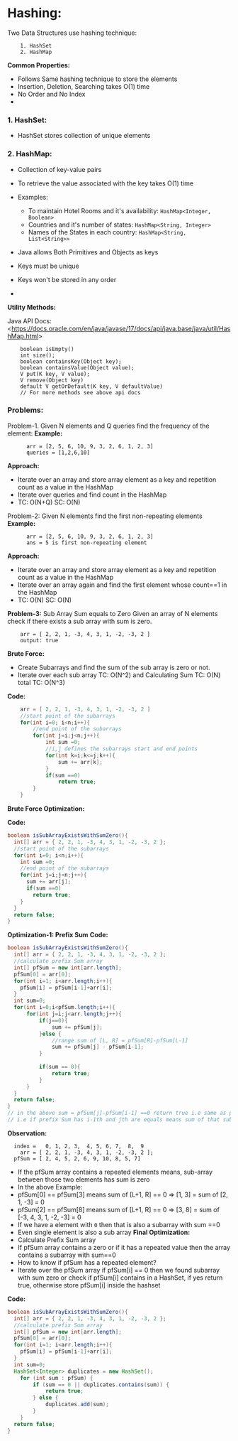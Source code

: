 # Hashing:


Two Data Structures use hashing technique:
        
        1. HashSet
        2. HashMap
__Common Properties:__
- Follows Same hashing technique to store the elements
- Insertion, Deletion, Searching takes O(1) time
- No Order and No Index
- 

### 1. HashSet:
- HashSet stores collection of unique elements


### 2. HashMap:
- Collection of key-value pairs
- To retrieve the value associated with the key takes O(1) time
- Examples:
  - To maintain Hotel Rooms and it's availability: `HashMap<Integer, Boolean>`
  - Countries and it's number of states: `HashMap<String, Integer>`
  - Names of the States in each country: `HashMap<String, List<String>>`

- Java allows Both Primitives and Objects as keys
- Keys must be unique
- Keys won't be stored in any order
- 

__Utility Methods:__

Java API Docs:<<https://docs.oracle.com/en/java/javase/17/docs/api/java.base/java/util/HashMap.html>>

````text
    boolean isEmpty()
    int size();
    boolean containsKey(Object key);
    boolean containsValue(Object value);
    V put(K key, V value);
    V remove(Object key)
    default V getOrDefault(K key, V defaultValue)
    // For more methods see above api docs
````


### Problems:

Problem-1. Given N elements and Q queries find the frequency of the element:
__Example:__
````text
      arr = [2, 5, 6, 10, 9, 3, 2, 6, 1, 2, 3]
      queries = [1,2,6,10]
````
__Approach:__
- Iterate over an array and store array element as a key and repetition count as a value in the HashMap
- Iterate over queries and find count in the HashMap
- TC: O(N+Q) SC: O(N)



Problem-2: Given N elements find the first non-repeating elements
__Example:__
````text
      arr = [2, 5, 6, 10, 9, 3, 2, 6, 1, 2, 3]
      ans = 5 is first non-repeating element
````
__Approach:__
- Iterate over an array and store array element as a key and repetition count as a value in the HashMap
- Iterate over an array again and find the first element whose count==1 in the HashMap
- TC: O(N) SC: O(N)



__Problem-3:__ Sub Array Sum equals to Zero
Given an array of N elements check if there exists a sub array with sum is zero.
````text
    arr = [ 2, 2, 1, -3, 4, 3, 1, -2, -3, 2 ]
    output: true
````
__Brute Force:__
- Create Subarrays and find the sum of the sub array is zero or not.
- Iterate over each sub array TC: O(N^2) and Calculating Sum TC: O(N) total TC: O(N^3)

__Code:__
````java
    arr = [ 2, 2, 1, -3, 4, 3, 1, -2, -3, 2 ]
    //start point of the subarrays    
    for(int i=0; i<n;i++){
        //end point of the subarrays
        for(int j=i;j<n;j++){
            int sum =0;
            //i,j defines the subarrays start and end points
            for(int k=i;k<=j;k++){
                sum += arr[k];    
            }
            if(sum ==0)
                return true;
        }    
    }
````
__Brute Force Optimization:__

__Code:__
````java
boolean isSubArrayExistsWithSumZero(){
  int[] arr = { 2, 2, 1, -3, 4, 3, 1, -2, -3, 2 };
  //start point of the subarrays    
  for(int i=0; i<n;i++){
    int sum =0;
    //end point of the subarrays
    for(int j=i;j<n;j++){
      sum += arr[j];
      if(sum ==0)
        return true;
    }
  }
  return false;
}
````

__Optimization-1: Prefix Sum__
__Code:__
````java
boolean isSubArrayExistsWithSumZero(){
  int[] arr = { 2, 2, 1, -3, 4, 3, 1, -2, -3, 2 };
  //calculate prefix Sum array
  int[] pfSum = new int[arr.length];
  pfSum[0] = arr[0];
  for(int i=1; i<arr.length;i++){
    pfSum[i] = pfSum[i-1]+arr[i];
  }
  int sum=0;
  for(int i=0;i<pfSum.length;i++){
      for(int j=i;j<arr.length;j++){
          if(j==0){
              sum += pfSum[j];
          }else {
              //range sum of [L, R] = pfSum[R]-pfSum[L-1] 
              sum += pfSum[j] - pfSum[i-1];
          }
          
          if(sum == 0){
              return true;
          }
      }
  }
  return false;
}
// in the above sum = pfSum[j]-pfSum[i-1] ==0 return true i.e same as pfSum[j] == pfSum[i-1]
// i.e if prefix Sum has i-1th and jth are equals means sum of that subarray [i,j] is zero  
````

__Observation:__

````text
  index =   0, 1, 2, 3,  4, 5, 6, 7,  8,  9
    arr = [ 2, 2, 1, -3, 4, 3, 1, -2, -3, 2 ];
  pfSum = [ 2, 4, 5, 2, 6, 9, 10, 8, 5, 7]
````
- If the pfSum array contains a repeated elements means, sub-array between those two elements has sum is zero
- In the above Example: 
- pfSum[0] == pfSum[3] means sum of [L+1, R] == 0 => [1, 3] = sum of [2, 1, -3] = 0
- pfSum[2] == pfSum[8] means sum of [L+1, R] == 0 => [3, 8] = sum of [-3, 4, 3, 1, -2, -3] = 0
- If we have a element with `0` then that is also a subarray with sum ==0
- Even single element is also a sub array
__Final Optimization:__
- Calculate Prefix Sum array
- If pfSum array contains a zero or if it has a repeated value then the array contains a subarray with sum==0
- How to know if pfSum has a repeated element?
- Iterate over the pfSum array if pfSum[i] == 0 then we found subarray with sum zero or check if pfSum[i] contains in a HashSet, if yes return true, otherwise store pfSum[i] inside the hashset

__Code:__
```java
boolean isSubArrayExistsWithSumZero(){
  int[] arr = { 2, 2, 1, -3, 4, 3, 1, -2, -3, 2 };
  //calculate prefix Sum array
  int[] pfSum = new int[arr.length];
  pfSum[0] = arr[0];
  for(int i=1; i<arr.length;i++){
    pfSum[i] = pfSum[i-1]+arr[i];
  }
  int sum=0;
  HashSet<Integer> duplicates = new HashSet();
    for (int sum : pfSum) {
        if (sum == 0 || duplicates.contains(sum)) {
            return true;
        } else {
            duplicates.add(sum);
        }
    }
  return false;
}
```



